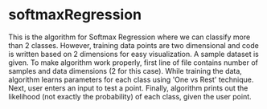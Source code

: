 # softmaxRegression
This is the algorithm for Softmax Regression where we can classify more than 2 classes. However, training data points are two dimensional
and code is written based on 2 dimensions for easy visualization. A sample dataset is given. To make algorithm work properly, first line 
of file contains number of samples and data dimensions (2 for this case). While training the data, algorithm learns parameters for 
each class using 'One vs Rest' technique. Next, user enters an input to test a point. Finally, algorithm prints out the likelihood (not
exactly the probability) of each class, given the user point.
